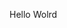 Hello Wolrd
































































































































































































































































































































































































































































































































































































































































































































































































































































































































































































































































































































































































































































































































































































































































































































































































































































































































































































































































































































































































































































































































































































































































































































































































































































































































































































































































































































